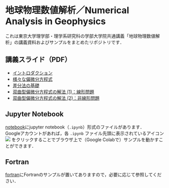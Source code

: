 # 地球物理数値解析／Numerical Analysis in Geophysics

これは東京大学理学部・理学系研究科の学部大学院共通講義「地球物理数値解析」の講義資料およびサンプルをまとめたリポジトリです．

## 講義スライド（PDF）
- [イントロダクション](introduction.pdf)
- [様々な偏微分方程式](resume01.pdf)
- [差分法の基礎](resume02.pdf)
- [双曲型偏微分方程式の解法 (1)：線形問題](resume03.pdf)
- [双曲型偏微分方程式の解法 (2)：非線形問題](resume04.pdf)

## Jupyter Notebook
[notebook](https://github.com/amanotk/numerical-geophysics/tree/main/notebook)にjupyter notebook（`.ipynb`）形式のファイルがあります．  
Googleアカウントがあれば，各 `.ipynb` ファイル先頭に表示されているアイコン
<img src="https://colab.research.google.com/assets/colab-badge.svg">
をクリックすることでブラウザ上で（Google Colabで）サンプルを動かすことができます．

## Fortran
[fortran](https://github.com/amanotk/numerical-geophysics/tree/main/fortran)にFortranのサンプルが置いてありますので，必要に応じて参照してください．

